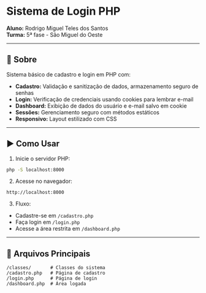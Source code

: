 # Sistema de Login PHP

**Aluno:** Rodrigo Miguel Teles dos Santos  
**Turma:** 5ª fase - São Miguel do Oeste  

---

## 📌 Sobre
Sistema básico de cadastro e login em PHP com:
- **Cadastro:** Validação e sanitização de dados, armazenamento seguro de senhas
- **Login:** Verificação de credenciais usando cookies para lembrar e-mail 
- **Dashboard:** Exibição de dados do usuário e e-mail salvo em cookie  
- **Sessões:** Gerenciamento seguro com métodos estáticos  
- **Responsivo:** Layout estilizado com CSS  

---

## ▶️ Como Usar

1. Inicie o servidor PHP:
```bash
php -S localhost:8000
```

2. Acesse no navegador:
```
http://localhost:8000
```

3. Fluxo:
- Cadastre-se em `/cadastro.php`
- Faça login em `/login.php`
- Acesse a área restrita em `/dashboard.php`

---


## 📂 Arquivos Principais
```
/classes/       # Classes do sistema
/cadastro.php   # Página de cadastro
/login.php      # Página de login
/dashboard.php  # Área logada
```
